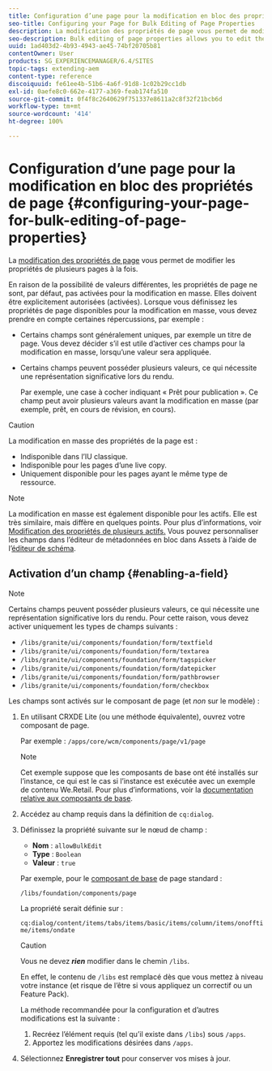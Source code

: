 ```yaml
---
title: Configuration d’une page pour la modification en bloc des propriétés de page
seo-title: Configuring your Page for Bulk Editing of Page Properties
description: La modification des propriétés de page vous permet de modifier les propriétés de plusieurs pages à la fois
seo-description: Bulk editing of page properties allows you to edit the properties of multiple pages at once
uuid: 1ad403d2-4b93-4943-ae45-74bf20705b81
contentOwner: User
products: SG_EXPERIENCEMANAGER/6.4/SITES
topic-tags: extending-aem
content-type: reference
discoiquuid: fe61ee4b-51b6-4a6f-91d8-1c02b29cc1db
exl-id: 0aefe8c0-662e-4177-a369-feab174fa510
source-git-commit: 0f4f8c2640629f751337e8611a2c8f32f21bcb6d
workflow-type: tm+mt
source-wordcount: '414'
ht-degree: 100%

---
```


# Configuration d’une page pour la modification en bloc des propriétés de page {#configuring-your-page-for-bulk-editing-of-page-properties}

La [modification des propriétés de page](/help/sites-authoring/editing-page-properties.md#from-the-sites-console-multiple-pages) vous permet de modifier les propriétés de plusieurs pages à la fois.

En raison de la possibilité de valeurs différentes, les propriétés de page ne sont, par défaut, pas activées pour la modification en masse. Elles doivent être explicitement autorisées (activées). Lorsque vous définissez les propriétés de page disponibles pour la modification en masse, vous devez prendre en compte certaines répercussions, par exemple :

* Certains champs sont généralement uniques, par exemple un titre de page. Vous devez décider s’il est utile d’activer ces champs pour la modification en masse, lorsqu’une valeur sera appliquée.
* Certains champs peuvent posséder plusieurs valeurs, ce qui nécessite une représentation significative lors du rendu.

   Par exemple, une case à cocher indiquant « Prêt pour publication ». Ce champ peut avoir plusieurs valeurs avant la modification en masse (par exemple, prêt, en cours de révision, en cours).

>[!CAUTION]
>
>La modification en masse des propriétés de la page est :
>
>* Indisponible dans l’IU classique.
>* Indisponible pour les pages d’une live copy.
>* Uniquement disponible pour les pages ayant le même type de ressource.
>


>[!NOTE]
>
>La modification en masse est également disponible pour les actifs. Elle est très similaire, mais diffère en quelques points. Pour plus d’informations, voir [Modification des propriétés de plusieurs actifs.](/help/assets/managing-multiple-assets.md) Vous pouvez personnaliser les champs dans l’éditeur de métadonnées en bloc dans Assets à l’aide de l’[éditeur de schéma](/help/assets/metadata-schemas.md).

## Activation d’un champ {#enabling-a-field}

>[!NOTE]
>
>Certains champs peuvent posséder plusieurs valeurs, ce qui nécessite une représentation significative lors du rendu. Pour cette raison, vous devez activer uniquement les types de champs suivants :
>
>* `/libs/granite/ui/components/foundation/form/textfield`
>* `/libs/granite/ui/components/foundation/form/textarea`
>* `/libs/granite/ui/components/foundation/form/tagspicker`
>* `/libs/granite/ui/components/foundation/form/datepicker`
>* `/libs/granite/ui/components/foundation/form/pathbrowser`
>* `/libs/granite/ui/components/foundation/form/checkbox`
>


Les champs sont activés sur le composant de page (et *non* sur le modèle) :

1. En utilisant CRXDE Lite (ou une méthode équivalente), ouvrez votre composant de page.

   Par exemple : `/apps/core/wcm/components/page/v1/page`

   >[!NOTE]
   >
   >Cet exemple suppose que les composants de base ont été installés sur l’instance, ce qui est le cas si l’instance est exécutée avec un exemple de contenu We.Retail. Pour plus d’informations, voir la [documentation relative aux composants de base](https://experienceleague.adobe.com/docs/experience-manager-core-components/using/introduction.html?lang=fr).

1. Accédez au champ requis dans la définition de `cq:dialog`.
1. Définissez la propriété suivante sur le nœud de champ :

   * **Nom** : `allowBulkEdit`
   * **Type** : `Boolean`
   * **Valeur** : `true`

   Par exemple, pour le [composant de base](/help/sites-authoring/default-components-foundation.md) de page standard :

   `/libs/foundation/components/page`

   La propriété serait définie sur :

   `cq:dialog/content/items/tabs/items/basic/items/column/items/onofftime/items/ondate`

   >[!CAUTION]
   >
   >Vous ne devez ***rien*** modifier dans le chemin `/libs`.
   >
   >En effet, le contenu de `/libs` est remplacé dès que vous mettez à niveau votre instance (et risque de l’être si vous appliquez un correctif ou un Feature Pack).
   >
   >La méthode recommandée pour la configuration et d’autres modifications est la suivante :
   >
   >    1. Recréez l’élément requis (tel qu’il existe dans `/libs`) sous `/apps`.
   >    1. Apportez les modifications désirées dans `/apps`.


1. Sélectionnez **Enregistrer tout** pour conserver vos mises à jour.
